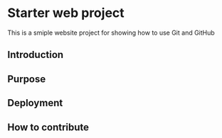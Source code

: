 # Starter web project
This is a smiple website project for showing how to use Git and GitHub
## Introduction
## Purpose
## Deployment
## How to contribute
